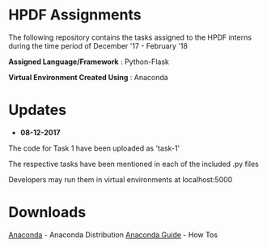 # HPDF Assignments
The following repository contains the tasks assigned to the HPDF interns during the time period of December '17 - February '18

**Assigned Language/Framework** : Python-Flask

**Virtual Environment Created Using** : Anaconda

# Updates

* __08-12-2017__

The code for Task 1 have been uploaded as 'task-1'

The respective tasks have been mentioned in each of the included .py files

Developers may run them in virtual environments at localhost:5000

# Downloads

[Anaconda](https://www.anaconda.com/distribution/) - Anaconda Distribution
[Anaconda Guide](https://docs.anaconda.com/anaconda-cloud/user-guide/howto#use-packages) - How Tos
